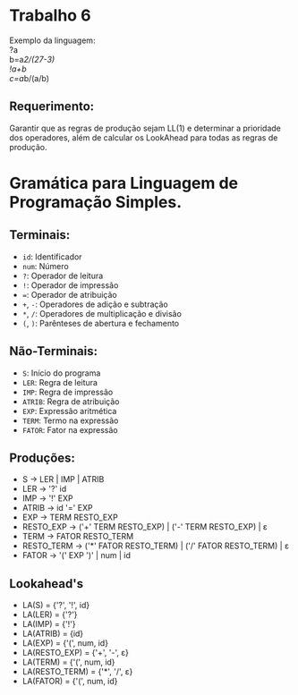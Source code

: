 # Trabalho 6 

Exemplo da linguagem: <br>
  ?a  <br>
  b=a*2/(27-3)  <br>
  !a+b  <br>
  c=a*b/(a/b)

## Requerimento:
Garantir que as regras de produção sejam LL(1) e determinar a prioridade dos operadores, além de calcular os LookAhead para todas as regras de produção.


# Gramática para Linguagem de Programação Simples.

## Terminais:
- `id`: Identificador
- `num`: Número
- `?`: Operador de leitura
- `!`: Operador de impressão
- `=`: Operador de atribuição
- `+`, `-`: Operadores de adição e subtração
- `*`, `/`: Operadores de multiplicação e divisão
- `(`, `)`: Parênteses de abertura e fechamento

## Não-Terminais:
- `S`: Início do programa
- `LER`: Regra de leitura
- `IMP`: Regra de impressão
- `ATRIB`: Regra de atribuição
- `EXP`: Expressão aritmética
- `TERM`: Termo na expressão
- `FATOR`: Fator na expressão

## Produções:

- S -> LER | IMP | ATRIB
- LER -> '?' id
- IMP -> '!' EXP
- ATRIB -> id '=' EXP
- EXP -> TERM RESTO_EXP
- RESTO_EXP -> ('+' TERM RESTO_EXP) | ('-' TERM RESTO_EXP) | ε
- TERM -> FATOR RESTO_TERM
- RESTO_TERM -> ('*' FATOR RESTO_TERM) | ('/' FATOR RESTO_TERM) | ε
- FATOR -> '(' EXP ')' | num | id

## Lookahead's
- LA(S) = {'?', '!', id}
- LA(LER) = {'?'}
- LA(IMP) = {'!'}
- LA(ATRIB) = {id}
- LA(EXP) = {'(', num, id}
- LA(RESTO_EXP) = {'+', '-', ε}
- LA(TERM) = {'(', num, id}
- LA(RESTO_TERM) = {'*', '/', ε}
- LA(FATOR) = {'(', num, id}
